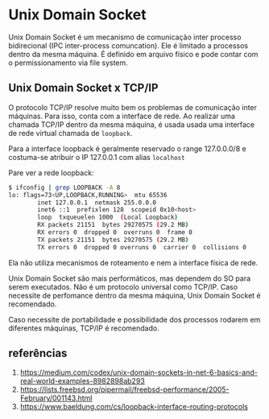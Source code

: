 # Unix Domain Socket

Unix Domain Socket é um mecanismo de comunicação inter processo bidirecional (IPC inter-process comuncation).
Ele é limitado a processos dentro da mesma máquina.
É definido em arquivo físico e pode contar com o permissionamento via file system.

## Unix Domain Socket x TCP/IP

O protocolo TCP/IP resolve muito bem os problemas de comunicação inter máquinas. Para isso, conta com a interface de rede. 
Ao realizar uma chamada TCP/IP dentro da mesma máquina, é usada usada uma interface de rede virtual chamada de `loopback`.

Para a interface loopback é geralmente reservado o range 127.0.0.0/8 e costuma-se atribuir o IP 127.0.0.1 com alias `localhost`

Pare ver a rede loopback:

```sh
$ ifconfig | grep LOOPBACK -A 8
lo: flags=73<UP,LOOPBACK,RUNNING>  mtu 65536
        inet 127.0.0.1  netmask 255.0.0.0
        inet6 ::1  prefixlen 128  scopeid 0x10<host>
        loop  txqueuelen 1000  (Local Loopback)
        RX packets 21151  bytes 29270575 (29.2 MB)
        RX errors 0  dropped 0  overruns 0  frame 0
        TX packets 21151  bytes 29270575 (29.2 MB)
        TX errors 0  dropped 0 overruns 0  carrier 0  collisions 0
```

Ela não utiliza mecanismos de roteamento e nem a interface física de rede.

Unix Domain Socket são mais performáticos, mas dependem do SO para serem executados. Não é um protocolo universal como TCP/IP.
Caso necessite de perfomance dentro da mesma máquina, Unix Domain Socket é recomendado. 

Caso necessite de portabilidade e possibilidade dos processos rodarem em diferentes máquinas, TCP/IP é recomendado.


## referências
1. https://medium.com/codex/unix-domain-sockets-in-net-6-basics-and-real-world-examples-8982898ab293
1. https://lists.freebsd.org/pipermail/freebsd-performance/2005-February/001143.html
1. https://www.baeldung.com/cs/loopback-interface-routing-protocols




